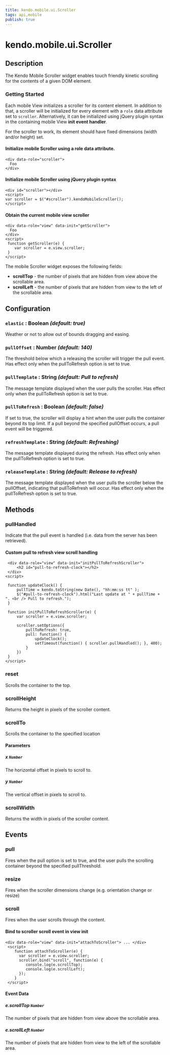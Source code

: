 ```yaml
---
title: kendo.mobile.ui.Scroller
tags: api,mobile
publish: true
---
```


# kendo.mobile.ui.Scroller

## Description



The Kendo Mobile Scroller widget enables touch friendly kinetic scrolling for the contents of a given DOM element.  

### Getting Started

Each mobile View initializes a scroller for its content element. In addition to that, a scroller will be initialized for every element with a
`role` data attribute set to `scroller`.
Alternatively, it can be initialized using jQuery plugin syntax in the containing mobile View **init event handler**.


For the scroller to work, its element should have fixed dimensions (width and/or height) set.

#### Initialize mobile Scroller using a role data attribute.

    <div data-role="scroller">
      Foo
    </div>

#### Initialize mobile Scroller using jQuery plugin syntax

    <div id="scroller"></div>
    <script>
    var scroller = $("#scroller").kendoMobileScroller();
    </script>

#### Obtain the current mobile view scroller

    <div data-role="view" data-init="getScroller">
      Foo
    </div>
    <script>
     function getScroller(e) {
        var scroller = e.view.scroller;
     }
    </script>

The mobile Scroller widget exposes the following fields:

*   **scrollTop** - the number of pixels that are hidden from view above the scrollable area.
*   **scrollLeft** - the number of pixels that are hidden from view to the left of the scrollable area.

## Configuration

### `elastic` : **Boolean** *(default: true)*

 Weather or not to allow out of bounds dragging and easing.

### `pullOffset` : **Number** *(default: 140)*

 The threshold below which a releasing the scroller will trigger the pull event.
Has effect only when the pullToRefresh option is set to true.

### `pullTemplate` : **String** *(default: Pull to refresh)*

 The message template displayed when the user pulls the scroller.
Has effect only when the pullToRefresh option is set to true.

### `pullToRefresh` : **Boolean** *(default: false)*

 If set to true, the scroller will display a hint when the user pulls the container beyond its top limit.
If a pull beyond the specified pullOffset occurs, a pull event will be triggered.

### `refreshTemplate` : **String** *(default: Refreshing)*

 The message template displayed during the refresh.
Has effect only when the pullToRefresh option is set to true.

### `releaseTemplate` : **String** *(default: Release to refresh)*

 The message template displayed when the user pulls the scroller below the
pullOffset, indicating that pullToRefresh will occur.
Has effect only when the pullToRefresh option is set to true.

## Methods

### pullHandled

Indicate that the pull event is handled (i.e. data from the server has been retrieved).

#### Custom pull to refresh view scroll handling

     <div data-role="view" data-init="initPullToRefreshScroller">
         <h2 id="pull-to-refresh-clock"></h2>
     </div>
    <script>
    
     function updateClock() {
         pullTime = kendo.toString(new Date(), "hh:mm:ss tt" );
         $("#pull-to-refresh-clock").html("Last update at " + pullTime + ". <br /> Pull to refresh.");
     }
    
     function initPullToRefreshScroller(e) {
         var scroller = e.view.scroller;
    
         scroller.setOptions({
             pullToRefresh: true,
             pull: function() {
                 updateClock();
                 setTimeout(function() { scroller.pullHandled(); }, 400);
             }
         })
     }
    </script>

### reset

Scrolls the container to the top.

### scrollHeight

Returns the height in pixels of the scroller content.

### scrollTo

Scrolls the container to the specified location

#### Parameters

##### x `Number`

The horizontal offset in pixels to scroll to.

##### y `Number`

The vertical offset in pixels to scroll to.

### scrollWidth

Returns the width in pixels of the scroller content.

## Events

### pull

Fires when the pull option is set to true, and the user pulls the scrolling container beyond the specified pullThreshold.

### resize

Fires when the scroller dimensions change (e.g. orientation change or resize)

### scroll

Fires when the user scrolls through the content.

#### Bind to scroller scroll event in view init

    <div data-role="view" data-init="attachToScroller"> ... </div>
     <script>
        function attachToScroller(e) {
          var scroller = e.view.scroller;
          scroller.bind("scroll", function(e) {
             console.log(e.scrollTop);
             console.log(e.scrollLeft);
          });
        }
     </script>

#### Event Data

##### e.scrollTop `Number`

The number of pixels that are hidden from view above the scrollable area.

##### e.scrollLeft `Number`

The number of pixels that are hidden from view to the left of the scrollable area.